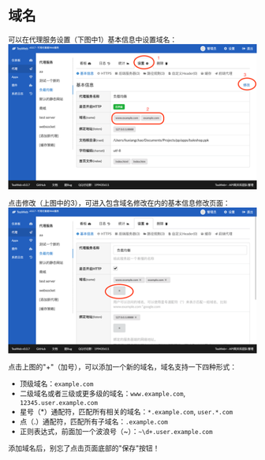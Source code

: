 # 域名
可以在代理服务设置（下图中1）基本信息中设置域名：
![domain.png](domain.png)

点击修改（上图中的3），可进入包含域名修改在内的基本信息修改页面：
![domain2.png](domain2.png)

点击上图的"+"（加号），可以添加一个新的域名，域名支持一下四种形式：
* 顶级域名：`example.com`
* 二级域名或者三级或更多级的域名：`www.example.com`, `12345.user.example.com`
* 星号（*）通配符，匹配所有相关的域名：`*.example.com`, `user.*.com`
* 点（.）通配符，匹配所有子域名：`.example.com`
* 正则表达式，前面加一个波浪号（~）：`~\d+.user.example.com`

添加域名后，别忘了点击页面底部的"保存"按钮！